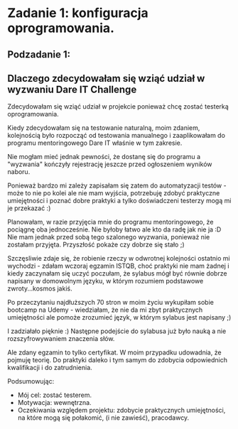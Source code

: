 
# Zadanie 1: konfiguracja oprogramowania.

## Podzadanie 1:
## Dlaczego zdecydowałam się wziąć udział w wyzwaniu Dare IT Challenge


Zdecydowałam się wziąć udział w projekcie ponieważ chcę zostać testerką oprogramowania. 

Kiedy zdecydowałam się na testowanie naturalną, moim zdaniem, kolejnością było rozpocząć od  testowania manualnego i zaaplikowałam do programu mentoringowego Dare IT właśnie w tym zakresie. 

Nie mogłam mieć jednak pewności, że dostanę się do programu a "wyzwania" kończyły rejestrację jeszcze przed ogłoszeniem wyników naboru. 

Ponieważ bardzo mi zależy zapisałam się zatem do automatyzacji testów - może to nie po kolei ale nie mam wyjścia, potrzebuję zdobyć praktyczne umiejętności i poznać dobre praktyki a tylko doświadczeni testerzy mogą mi je przekazać :)

Planowałam, w razie przyjęcia mnie do programu mentoringowego, że pociągnę oba jednocześnie. Nie byłoby łatwo ale kto da radę jak nie ja :D 
Nie mam jednak przed sobą tego szalonego wyzwania, ponieważ nie zostałam przyjęta. Przyszłość pokaże czy dobrze się stało ;)  

Szczęsliwie zdaje się, że robienie rzeczy w odwrotnej kolejności ostatnio mi wychodzi - zdałam wczoraj egzamin ISTQB,
choć praktyki nie mam żadnej i kiedy zaczynałam się uczyć poczułam, że sylabus mógł być równie dobrze napisany w domowolnym 
języku, w którym rozumiem podstawowe zwroty...kosmos jakiś.

Po przeczytaniu najdłuższych 70 stron w moim życiu wykupiłam sobie bootcamp na Udemy - wiedziałam, że nie da mi zbyt praktycznych umiejętności ale pomoże zrozumieć język, w którym sylabus jest napisany ;) 

I zadziałało pięknie :) Następne podejście do sylabusa już było nauką a nie rozszyfrowywaniem znaczenia słów.

Ale zdany egzamin to tylko certyfikat. W moim przypadku udowadnia, 
że pojmuję teorię. 
Do praktyki daleko i tym samym do zdobycia odpowiednich kwalifikacji i do zatrudnienia.

Podsumowując:
- Mój cel: zostać testerem.
- Motywacja: wewnętrzna.
- Oczekiwania względem projektu: zdobycie praktycznych umiejętności, na które mogą się połakomić, (i nie zawieść),  pracodawcy.


